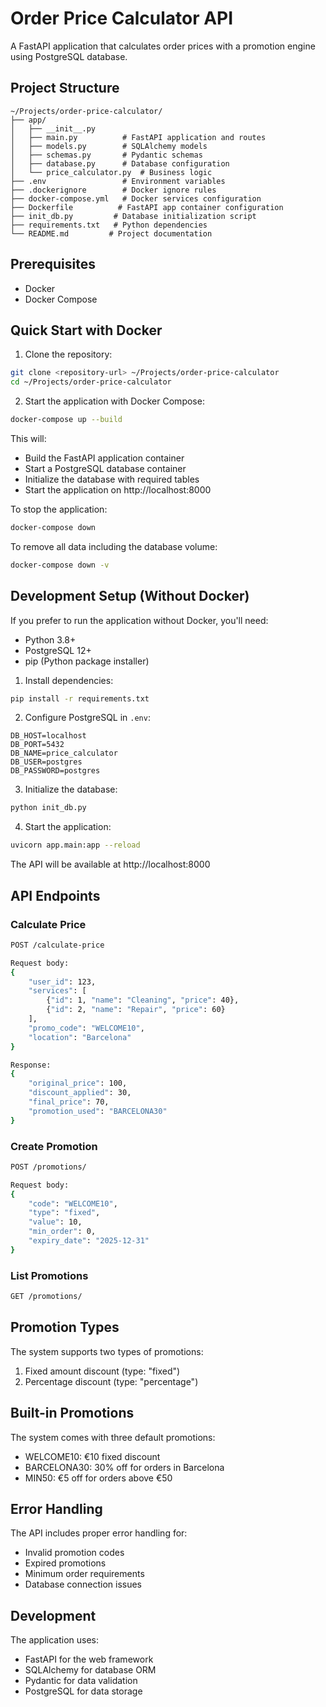 # Order Price Calculator API

A FastAPI application that calculates order prices with a promotion engine using PostgreSQL database.

## Project Structure

```
~/Projects/order-price-calculator/
├── app/
│   ├── __init__.py
│   ├── main.py          # FastAPI application and routes
│   ├── models.py        # SQLAlchemy models
│   ├── schemas.py       # Pydantic schemas
│   ├── database.py      # Database configuration
│   └── price_calculator.py  # Business logic
├── .env                 # Environment variables
├── .dockerignore        # Docker ignore rules
├── docker-compose.yml   # Docker services configuration
├── Dockerfile          # FastAPI app container configuration
├── init_db.py         # Database initialization script
├── requirements.txt   # Python dependencies
└── README.md         # Project documentation
```

## Prerequisites

- Docker
- Docker Compose

## Quick Start with Docker

1. Clone the repository:
```bash
git clone <repository-url> ~/Projects/order-price-calculator
cd ~/Projects/order-price-calculator
```

2. Start the application with Docker Compose:
```bash
docker-compose up --build
```

This will:
- Build the FastAPI application container
- Start a PostgreSQL database container
- Initialize the database with required tables
- Start the application on http://localhost:8000

To stop the application:
```bash
docker-compose down
```

To remove all data including the database volume:
```bash
docker-compose down -v
```

## Development Setup (Without Docker)

If you prefer to run the application without Docker, you'll need:
- Python 3.8+
- PostgreSQL 12+
- pip (Python package installer)

1. Install dependencies:
```bash
pip install -r requirements.txt
```

2. Configure PostgreSQL in `.env`:
```env
DB_HOST=localhost
DB_PORT=5432
DB_NAME=price_calculator
DB_USER=postgres
DB_PASSWORD=postgres
```

3. Initialize the database:
```bash
python init_db.py
```

4. Start the application:
```bash
uvicorn app.main:app --reload
```

The API will be available at http://localhost:8000

## API Endpoints

### Calculate Price
```bash
POST /calculate-price

Request body:
{
    "user_id": 123,
    "services": [
        {"id": 1, "name": "Cleaning", "price": 40},
        {"id": 2, "name": "Repair", "price": 60}
    ],
    "promo_code": "WELCOME10",
    "location": "Barcelona"
}

Response:
{
    "original_price": 100,
    "discount_applied": 30,
    "final_price": 70,
    "promotion_used": "BARCELONA30"
}
```

### Create Promotion
```bash
POST /promotions/

Request body:
{
    "code": "WELCOME10",
    "type": "fixed",
    "value": 10,
    "min_order": 0,
    "expiry_date": "2025-12-31"
}
```

### List Promotions
```bash
GET /promotions/
```

## Promotion Types

The system supports two types of promotions:
1. Fixed amount discount (type: "fixed")
2. Percentage discount (type: "percentage")

## Built-in Promotions

The system comes with three default promotions:
- WELCOME10: €10 fixed discount
- BARCELONA30: 30% off for orders in Barcelona
- MIN50: €5 off for orders above €50

## Error Handling

The API includes proper error handling for:
- Invalid promotion codes
- Expired promotions
- Minimum order requirements
- Database connection issues

## Development

The application uses:
- FastAPI for the web framework
- SQLAlchemy for database ORM
- Pydantic for data validation
- PostgreSQL for data storage

